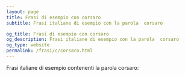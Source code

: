 ```yaml
---
layout: page
title: Frasi di esempio con corsaro 
subtitle: Frasi italiane di esempio con la parola  corsaro

og_title: Frasi di esempio con corsaro 
og_description: Frasi italiane di esempio con la parola  corsaro
og_type: website
permalink: /frasi/c/corsaro.html
---
```


Frasi italiane di esempio contenenti la parola corsaro:


